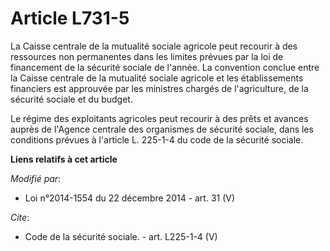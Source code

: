 # Article L731-5

La Caisse centrale de la mutualité sociale agricole peut recourir à des ressources non permanentes dans les limites prévues
par la loi de financement de la sécurité sociale de l'année. La convention conclue entre la Caisse centrale de la mutualité
sociale agricole et les établissements financiers est approuvée par les ministres chargés de l'agriculture, de la sécurité
sociale et du budget. 

Le régime des exploitants agricoles peut recourir à des prêts et avances auprès de l'Agence centrale des organismes de
sécurité sociale, dans les conditions prévues à l'article L. 225-1-4 du code de la sécurité sociale.

**Liens relatifs à cet article**

_Modifié par_:

  - Loi n°2014-1554 du 22 décembre 2014 - art. 31 (V)

_Cite_:

  - Code de la sécurité sociale. - art. L225-1-4 (V)
